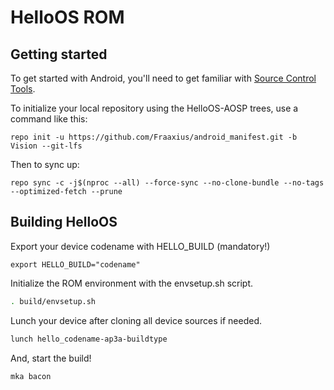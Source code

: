 HelloOS ROM
===========

Getting started
---------------

To get started with Android, you'll need to get familiar with [Source Control Tools](https://source.android.com/setup/develop).

To initialize your local repository using the HelloOS-AOSP trees, use a command like this:
```
repo init -u https://github.com/Fraaxius/android_manifest.git -b Vision --git-lfs
```
Then to sync up:
```
repo sync -c -j$(nproc --all) --force-sync --no-clone-bundle --no-tags --optimized-fetch --prune
```

Building HelloOS
-------------------
Export your device codename with HELLO_BUILD (mandatory!)

```export
export HELLO_BUILD="codename"
```

Initialize the ROM environment with the envsetup.sh script.

```bash
. build/envsetup.sh
```

Lunch your device after cloning all device sources if needed.

```bash
lunch hello_codename-ap3a-buildtype
```

And, start the build!

```bash
mka bacon
```
